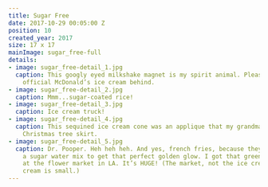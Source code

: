 ```yaml
---
title: Sugar Free
date: 2017-10-29 00:05:00 Z
position: 10
created_year: 2017
size: 17 x 17
mainImage: sugar_free-full
details:
- image: sugar_free-detail_1.jpg
  caption: This googly eyed milkshake magnet is my spirit animal. Please note the
    official McDonald’s ice cream behind.
- image: sugar_free-detail_2.jpg
  caption: Mmm...sugar-coated rice!
- image: sugar_free-detail_3.jpg
  caption: Ice cream truck!
- image: sugar_free-detail_4.jpg
  caption: This sequined ice cream cone was an applique that my grandma made for her
    Christmas tree skirt.
- image: sugar_free-detail_5.jpg
  caption: Dr. Pooper. Heh heh heh. And yes, french fries, because they dip them in
    a sugar water mix to get that perfect golden glow. I got that green ice cream
    at the flower market in LA. It’s HUGE! (The market, not the ice cream. The ice
    cream is small.)
---
```


